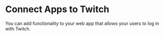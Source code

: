 # Connect Apps to Twitch
You can add functionality to your web app that allows your users to log in with Twitch.
